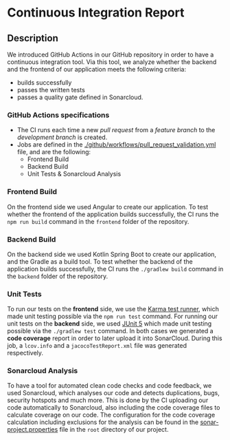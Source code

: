 # Continuous Integration Report
## Description
We introduced GitHub Actions in our GitHub repository in order to have a continuous integration tool. Via this tool, we analyze whether the backend and the frontend of our application meets the following criteria:
- builds successfully 
- passes the written tests
- passes a quality gate defined in Sonarcloud.

### GitHub Actions specifications
- The CI runs each time a new *pull request* from a *feature branch* to the *development branch* is created. 
- Jobs are defined in the [./github/workflows/pull_request_validation.yml](https://github.com/Hollo-Event-Notifier/Hollo-Event-Notifier-App/tree/development/.github/workflows) file, and are the following:
	- Frontend Build
	- Backend Build
	- Unit Tests & Sonarcloud Analysis

### Frontend Build
On the frontend side we used Angular to create our application.
To test whether the frontend of the application builds successfully, the CI runs the `npm run build` command in the `frontend` folder of the repository.

### Backend Build
On the backend side we used Kotlin Spring Boot to create our application, and the Gradle as a build tool.
To test whether the backend of the application builds successfully, the CI runs the `./gradlew build` command in the `backend` folder of the repository.

### Unit Tests
To run our tests on the **frontend** side, we use the [Karma test runner](https://karma-runner.github.io/latest/index.html), which made unit testing possible via the `npm run test` command.
For running our unit tests on the **backend** side, we used [JUnit 5](https://junit.org/junit5/) which made unit testing possible via the `./gradlew test` command.
In both cases we generated a **code coverage** report in order to later upload it into SonarCloud. During this job, a `lcov.info`  and a `jacocoTestReport.xml` file was generated respectively. 

### Sonarcloud Analysis
To have a tool for automated clean code checks and code feedback, we used Sonarcloud, which analyses our code and detects duplications, bugs, security hotspots and much more. 
This is done by the CI uploading our code automatically to Sonarcloud, also including the code coverage files to calculate coverage on our code.
The configuration for the code coverage calculation including exclusions for the analysis can be found in the [sonar-project.properties](https://github.com/Hollo-Event-Notifier/Hollo-Event-Notifier-App/blob/development/sonar-project.properties "sonar-project.properties") file in the `root` directory of our project.
